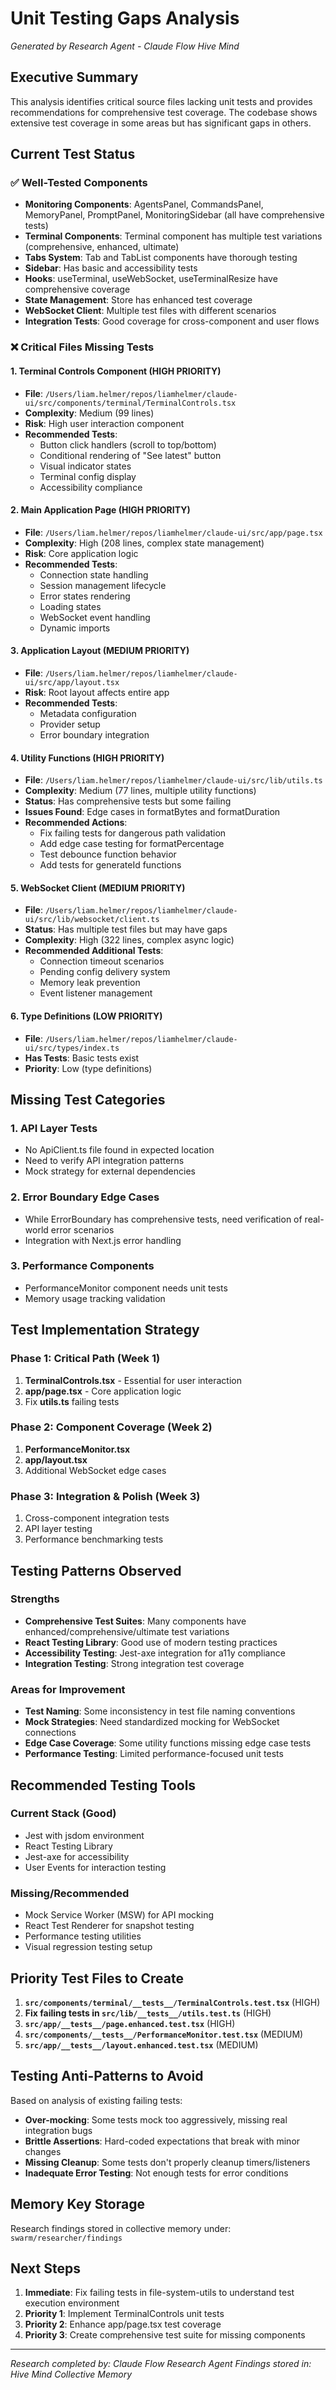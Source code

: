 # Unit Testing Gaps Analysis

*Generated by Research Agent - Claude Flow Hive Mind*

## Executive Summary

This analysis identifies critical source files lacking unit tests and provides recommendations for comprehensive test coverage. The codebase shows extensive test coverage in some areas but has significant gaps in others.

## Current Test Status

### ✅ Well-Tested Components
- **Monitoring Components**: AgentsPanel, CommandsPanel, MemoryPanel, PromptPanel, MonitoringSidebar (all have comprehensive tests)
- **Terminal Components**: Terminal component has multiple test variations (comprehensive, enhanced, ultimate)
- **Tabs System**: Tab and TabList components have thorough testing
- **Sidebar**: Has basic and accessibility tests
- **Hooks**: useTerminal, useWebSocket, useTerminalResize have comprehensive coverage
- **State Management**: Store has enhanced test coverage
- **WebSocket Client**: Multiple test files with different scenarios
- **Integration Tests**: Good coverage for cross-component and user flows

### ❌ Critical Files Missing Tests

#### 1. **Terminal Controls Component** (HIGH PRIORITY)
- **File**: `/Users/liam.helmer/repos/liamhelmer/claude-ui/src/components/terminal/TerminalControls.tsx`
- **Complexity**: Medium (99 lines)
- **Risk**: High user interaction component
- **Recommended Tests**:
  - Button click handlers (scroll to top/bottom)
  - Conditional rendering of "See latest" button
  - Visual indicator states
  - Terminal config display
  - Accessibility compliance

#### 2. **Main Application Page** (HIGH PRIORITY)  
- **File**: `/Users/liam.helmer/repos/liamhelmer/claude-ui/src/app/page.tsx`
- **Complexity**: High (208 lines, complex state management)
- **Risk**: Core application logic
- **Recommended Tests**:
  - Connection state handling
  - Session management lifecycle
  - Error states rendering
  - Loading states
  - WebSocket event handling
  - Dynamic imports

#### 3. **Application Layout** (MEDIUM PRIORITY)
- **File**: `/Users/liam.helmer/repos/liamhelmer/claude-ui/src/app/layout.tsx`
- **Risk**: Root layout affects entire app
- **Recommended Tests**:
  - Metadata configuration
  - Provider setup
  - Error boundary integration

#### 4. **Utility Functions** (HIGH PRIORITY)
- **File**: `/Users/liam.helmer/repos/liamhelmer/claude-ui/src/lib/utils.ts`
- **Complexity**: Medium (77 lines, multiple utility functions)
- **Status**: Has comprehensive tests but some failing
- **Issues Found**: Edge cases in formatBytes and formatDuration
- **Recommended Actions**:
  - Fix failing tests for dangerous path validation
  - Add edge case testing for formatPercentage
  - Test debounce function behavior
  - Add tests for generateId functions

#### 5. **WebSocket Client** (MEDIUM PRIORITY)
- **File**: `/Users/liam.helmer/repos/liamhelmer/claude-ui/src/lib/websocket/client.ts`
- **Status**: Has multiple test files but may have gaps
- **Complexity**: High (322 lines, complex async logic)
- **Recommended Additional Tests**:
  - Connection timeout scenarios  
  - Pending config delivery system
  - Memory leak prevention
  - Event listener management

#### 6. **Type Definitions** (LOW PRIORITY)
- **File**: `/Users/liam.helmer/repos/liamhelmer/claude-ui/src/types/index.ts`
- **Has Tests**: Basic tests exist
- **Priority**: Low (type definitions)

## Missing Test Categories

### 1. **API Layer Tests** 
- No ApiClient.ts file found in expected location
- Need to verify API integration patterns
- Mock strategy for external dependencies

### 2. **Error Boundary Edge Cases**
- While ErrorBoundary has comprehensive tests, need verification of real-world error scenarios
- Integration with Next.js error handling

### 3. **Performance Components**
- PerformanceMonitor component needs unit tests
- Memory usage tracking validation

## Test Implementation Strategy

### Phase 1: Critical Path (Week 1)
1. **TerminalControls.tsx** - Essential for user interaction
2. **app/page.tsx** - Core application logic
3. Fix **utils.ts** failing tests

### Phase 2: Component Coverage (Week 2)
1. **PerformanceMonitor.tsx**
2. **app/layout.tsx** 
3. Additional WebSocket edge cases

### Phase 3: Integration & Polish (Week 3)
1. Cross-component integration tests
2. API layer testing
3. Performance benchmarking tests

## Testing Patterns Observed

### Strengths
- **Comprehensive Test Suites**: Many components have enhanced/comprehensive/ultimate test variations
- **React Testing Library**: Good use of modern testing practices
- **Accessibility Testing**: Jest-axe integration for a11y compliance
- **Integration Testing**: Strong integration test coverage

### Areas for Improvement
- **Test Naming**: Some inconsistency in test file naming conventions
- **Mock Strategies**: Need standardized mocking for WebSocket connections
- **Edge Case Coverage**: Some utility functions missing edge case tests
- **Performance Testing**: Limited performance-focused unit tests

## Recommended Testing Tools

### Current Stack (Good)
- Jest with jsdom environment
- React Testing Library
- Jest-axe for accessibility
- User Events for interaction testing

### Missing/Recommended
- Mock Service Worker (MSW) for API mocking
- React Test Renderer for snapshot testing
- Performance testing utilities
- Visual regression testing setup

## Priority Test Files to Create

1. **`src/components/terminal/__tests__/TerminalControls.test.tsx`** (HIGH)
2. **Fix failing tests in `src/lib/__tests__/utils.test.ts`** (HIGH)
3. **`src/app/__tests__/page.enhanced.test.tsx`** (HIGH)
4. **`src/components/__tests__/PerformanceMonitor.test.tsx`** (MEDIUM)
5. **`src/app/__tests__/layout.enhanced.test.tsx`** (MEDIUM)

## Testing Anti-Patterns to Avoid

Based on analysis of existing failing tests:
- **Over-mocking**: Some tests mock too aggressively, missing real integration bugs
- **Brittle Assertions**: Hard-coded expectations that break with minor changes
- **Missing Cleanup**: Some tests don't properly cleanup timers/listeners
- **Inadequate Error Testing**: Not enough tests for error conditions

## Memory Key Storage

Research findings stored in collective memory under: `swarm/researcher/findings`

## Next Steps

1. **Immediate**: Fix failing tests in file-system-utils to understand test execution environment
2. **Priority 1**: Implement TerminalControls unit tests
3. **Priority 2**: Enhance app/page.tsx test coverage
4. **Priority 3**: Create comprehensive test suite for missing components

---

*Research completed by: Claude Flow Research Agent*
*Findings stored in: Hive Mind Collective Memory*